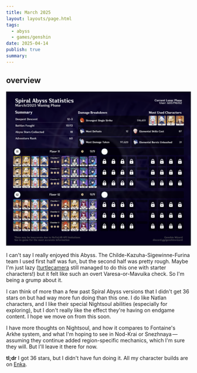 ```yaml
---
title: March 2025
layout: layouts/page.html
tags:
  - abyss
  - games/genshin
date: 2025-04-14
publish: true
summary: 
---
```

## overview
![Abyss Overview](./photos/03-25_abyss.png)

I can't say I really enjoyed this Abyss. The Childe-Kazuha-Sigewinne-Furina team I used first half was fun, but the second half was pretty rough. Maybe I'm just lazy ([turtlecamera](https://www.youtube.com/watch?v=EbWiuQT7ygo) still managed to do this one with starter characters!) but it felt like such an overt Varesa-or-Mavuika check. So I'm being a grump about it.

I can think of more than a few past Spiral Abyss versions that I didn't get 36 stars on but had way more fun doing than this one. I do like Natlan characters, and I like their special Nightsoul abilities (especially for exploring), but I don't really like the effect they're having on endgame content. I hope we move on from this soon.

I have more thoughts on Nightsoul, and how it compares to Fontaine's Arkhe system, and what I'm hoping to see in Nod-Krai or Snezhnaya — assuming they continue added region-specific mechanics, which I'm sure they will. But I'll leave it there for now. 

**tl;dr** I got 36 stars, but I didn't have fun doing it. All my character builds are on [Enka](https://enka.network/u/jillian/4CmScP/10000007/3260473/).